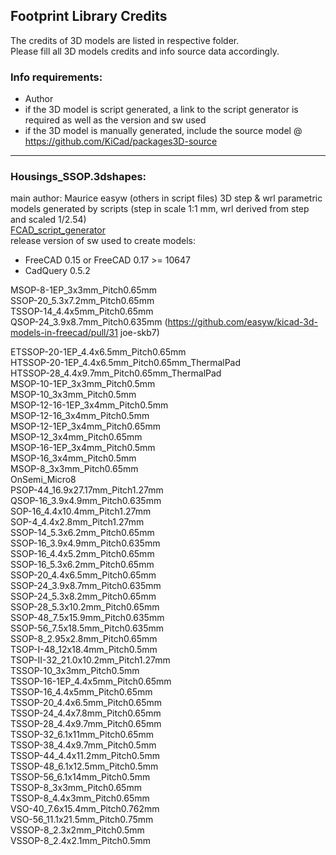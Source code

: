 ﻿## Footprint Library Credits

The credits of 3D models are listed in respective folder.  
Please fill all 3D models credits and info source data accordingly.  

### Info requirements:
- Author
- if the 3D model is script generated, a link to the script generator is required as well as the version and sw used
- if the 3D model is manually generated, include the source model @ https://github.com/KiCad/packages3D-source

<hr>  

### Housings_SSOP.3dshapes:  
main author: Maurice easyw (others in script files) 
3D step & wrl parametric models generated by scripts (step in scale 1:1 mm, wrl derived from step and scaled 1/2.54)  
[FCAD_script_generator](https://github.com/easyw/kicad-3d-models-in-freecad/tree/master/cadquery/FCAD_script_generator)  
release version of sw used to create models:  
- FreeCAD 0.15 or FreeCAD 0.17 >= 10647  
- CadQuery 0.5.2  

MSOP-8-1EP_3x3mm_Pitch0.65mm  
SSOP-20_5.3x7.2mm_Pitch0.65mm  
TSSOP-14_4.4x5mm_Pitch0.65mm  
QSOP-24_3.9x8.7mm_Pitch0.635mm (https://github.com/easyw/kicad-3d-models-in-freecad/pull/31 joe-skb7)

ETSSOP-20-1EP_4.4x6.5mm_Pitch0.65mm  
HTSSOP-20-1EP_4.4x6.5mm_Pitch0.65mm_ThermalPad  
HTSSOP-28_4.4x9.7mm_Pitch0.65mm_ThermalPad  
MSOP-10-1EP_3x3mm_Pitch0.5mm  
MSOP-10_3x3mm_Pitch0.5mm  
MSOP-12-16-1EP_3x4mm_Pitch0.5mm  
MSOP-12-16_3x4mm_Pitch0.5mm  
MSOP-12-1EP_3x4mm_Pitch0.65mm  
MSOP-12_3x4mm_Pitch0.65mm  
MSOP-16-1EP_3x4mm_Pitch0.5mm  
MSOP-16_3x4mm_Pitch0.5mm  
MSOP-8_3x3mm_Pitch0.65mm  
OnSemi_Micro8  
PSOP-44_16.9x27.17mm_Pitch1.27mm  
QSOP-16_3.9x4.9mm_Pitch0.635mm  
SOP-16_4.4x10.4mm_Pitch1.27mm  
SOP-4_4.4x2.8mm_Pitch1.27mm  
SSOP-14_5.3x6.2mm_Pitch0.65mm  
SSOP-16_3.9x4.9mm_Pitch0.635mm  
SSOP-16_4.4x5.2mm_Pitch0.65mm  
SSOP-16_5.3x6.2mm_Pitch0.65mm  
SSOP-20_4.4x6.5mm_Pitch0.65mm  
SSOP-24_3.9x8.7mm_Pitch0.635mm  
SSOP-24_5.3x8.2mm_Pitch0.65mm  
SSOP-28_5.3x10.2mm_Pitch0.65mm  
SSOP-48_7.5x15.9mm_Pitch0.635mm  
SSOP-56_7.5x18.5mm_Pitch0.635mm  
SSOP-8_2.95x2.8mm_Pitch0.65mm  
TSOP-I-48_12x18.4mm_Pitch0.5mm  
TSOP-II-32_21.0x10.2mm_Pitch1.27mm  
TSSOP-10_3x3mm_Pitch0.5mm  
TSSOP-16-1EP_4.4x5mm_Pitch0.65mm  
TSSOP-16_4.4x5mm_Pitch0.65mm  
TSSOP-20_4.4x6.5mm_Pitch0.65mm  
TSSOP-24_4.4x7.8mm_Pitch0.65mm  
TSSOP-28_4.4x9.7mm_Pitch0.65mm  
TSSOP-32_6.1x11mm_Pitch0.65mm  
TSSOP-38_4.4x9.7mm_Pitch0.5mm  
TSSOP-44_4.4x11.2mm_Pitch0.5mm  
TSSOP-48_6.1x12.5mm_Pitch0.5mm  
TSSOP-56_6.1x14mm_Pitch0.5mm  
TSSOP-8_3x3mm_Pitch0.65mm  
TSSOP-8_4.4x3mm_Pitch0.65mm  
VSO-40_7.6x15.4mm_Pitch0.762mm  
VSO-56_11.1x21.5mm_Pitch0.75mm  
VSSOP-8_2.3x2mm_Pitch0.5mm  
VSSOP-8_2.4x2.1mm_Pitch0.5mm  

